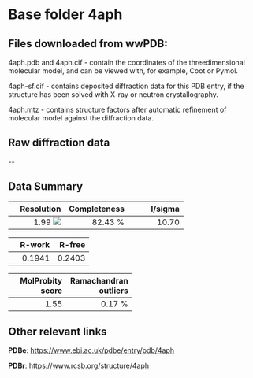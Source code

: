 # Base folder 4aph

## Files downloaded from wwPDB:

4aph.pdb and 4aph.cif - contain the coordinates of the threedimensional molecular model, and can be viewed with, for example, Coot or Pymol.

4aph-sf.cif - contains deposited diffraction data for this PDB entry, if the structure has been solved with X-ray or neutron crystallography.

4aph.mtz - contains structure factors after automatic refinement of molecular model against the diffraction data.

## Raw diffraction data

--<br> 

## Data Summary
|   | Resolution | Completeness| I/sigma |
|---|-------------:|----------------:|--------------:|
|   |1.99 <img src="https://latex.codecogs.com/svg.latex?{\mbox{\normalfont\AA}}"/>|82.43 %|<img width=50/>10.70|

|   | **R-work**| **R-free**   
|---|-------------:|----------------:|           
||0.1941|0.2403|

|   |**MolProbity<br>score**| **Ramachandran<br>outliers** 
|---|-------------:|----------------:|
||1.55|0.17 %|

## Other relevant links 
**PDBe**:  https://www.ebi.ac.uk/pdbe/entry/pdb/4aph
 
**PDBr**: https://www.rcsb.org/structure/4aph 

